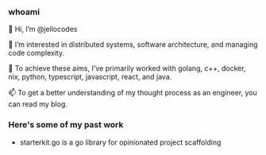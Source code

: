 ### whoami
👋 Hi, I’m @jellocodes

👀 I’m interested in distributed systems, software architecture, and managing code complexity.

🌱 To achieve these aims, I've primarily worked with golang, c++, docker, nix, python, typescript, javascript, react, and java.

📫 To get a better understanding of my thought process as an engineer, you can read my blog.



### Here's some of my past work
- starterkit.go is a go library for opinionated project scaffolding
